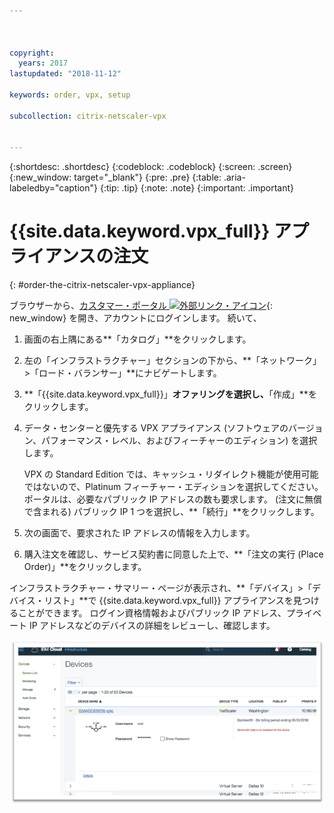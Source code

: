 ```yaml
---



copyright:
  years: 2017
lastupdated: "2018-11-12"

keywords: order, vpx, setup

subcollection: citrix-netscaler-vpx


---
```


{:shortdesc: .shortdesc}
{:codeblock: .codeblock}
{:screen: .screen}
{:new_window: target="_blank"}
{:pre: .pre}
{:table: .aria-labeledby="caption"}
{:tip: .tip}
{:note: .note}
{:important: .important}

# {{site.data.keyword.vpx_full}} アプライアンスの注文
{: #order-the-citrix-netscaler-vpx-appliance}

ブラウザーから、[カスタマー・ポータル ![外部リンク・アイコン](../../icons/launch-glyph.svg "外部リンク・アイコン")](https://control.softlayer.com/){: new_window} を開き、アカウントにログインします。 続いて、

1. 画面の右上隅にある**「カタログ」**をクリックします。
2. 左の「インフラストラクチャー」セクションの下から、**「ネットワーク」>「ロード・バランサー」**にナビゲートします。
3. **「{{site.data.keyword.vpx_full}}」**オファリングを選択し、**「作成」**をクリックします。
4. データ・センターと優先する VPX アプライアンス (ソフトウェアのバージョン、パフォーマンス・レベル、およびフィーチャーのエディション) を選択します。

	VPX の Standard Edition では、キャッシュ・リダイレクト機能が使用可能ではないので、Platinum フィーチャー・エディションを選択してください。ポータルは、必要なパブリック IP アドレスの数も要求します。 (注文に無償で含まれる) パブリック IP 1 つを選択し、**「続行」**をクリックします。

5. 次の画面で、要求された IP アドレスの情報を入力します。
6. 購入注文を確認し、サービス契約書に同意した上で、**「注文の実行 (Place Order)」**をクリックします。

インフラストラクチャー・サマリー・ページが表示され、**「デバイス」>「デバイス・リスト」**で {{site.data.keyword.vpx_full}} アプライアンスを見つけることができます。 ログイン資格情報およびパブリック IP アドレス、プライベート IP アドレスなどのデバイスの詳細をレビューし、確認します。

  <img src="images/fp3.png" alt="図面" style="width: 600px;"/>
